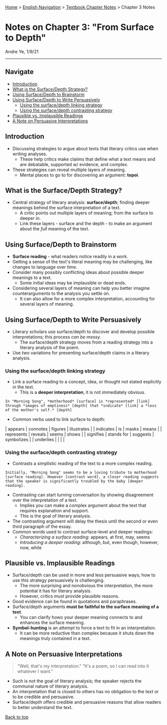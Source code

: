 [Home](https://andre-ye.github.io) > [English Navigation](https://andre-ye.github.io/english/english_navigation) > [Textbook Chapter Notes](https://andre-ye.github.io/english/english_navigation#textbook-chapter-notes) > Chapter 3 Notes

# Notes on Chapter 3: "From Surface to Depth"
Andre Ye, 1/9/21

---

## Navigate
- [Introduction](#introduction)
- [What is the Surface/Depth Strategy?](#what-is-the-surfacedepth-strategy)
- [Using Surface/Depth to Brainstorm](#using-surfacedepth-to-brainstorm)
- [Using Surface/Depth to Write Persuasively](#using-surfacedepth-to-write-persuasively)
  * [Using the surface/depth linking strategy](#using-the-surfacedepth-linking-strategy)
  * [Using the surface/depth contrasting strategy](#using-the-surfacedepth-contrasting-strategy)
- [Plausible vs. Implausible Readings](#plausible-vs-implausible-readings)
- [A Note on Persuasive Interpretations](#a-note-on-persuasive-interpretations)

## Introduction
- Discussing strategies to argue about texts that literary critics use when writing analyses.
  - These help critics make claiims that define what a text means and are debatable, supported w/ evidence, and complex.
- These strategies can reveal multiple layers of meaning.
  - Mental places to go to for discovering an argument: **topoi**.

## What is the Surface/Depth Strategy?
- Central strategy of literary analysis: **surface/depth**; finding deeper meanings behind the surface interpretation of a text.
  - A critic points out multiple layers of meaning; from the surface to deeper in.
  - Link these layers - surface and the depth - to make an argument about the *full* meaning of the text.

## Using Surface/Depth to Brainstorm
- **Surface reading** - what readers notice readily in a work.
- Getting a sense of the text's literal meaning may be challenging, like changes to language over time.
- Consider many possibly conflicting ideas about possible deeper meanings to a text.
  - Some initial ideas may be implausible or dead ends.
- Considering several layers of meaning can help you better imagine counterarguments to the analysis you settle on.
  - It can also allow for a more complex interpretation, accounting for several layers of meaning.

## Using Surface/Depth to Write Persuasively
- Literary scholars use surface/depth to discover and develop possible interpretations; this process *can be messy*.
  - The surface/depth strategy moves from a reading strategy into a literary analysis of the poem.
- Use two variations for presenting surface/depth claims in a literary analysis.

### Using the surface/depth linking strategy
- Link a surface reading to a concept, idea, or thought not stated explicitly in the text.
  - This is a **deeper interpretation**, it is not immediately obvious.
```
In "Morning Song", *motherhood* [surface] is *represented* [link] through *images of emptiness* [depth] that *indicate* [link] a *loss of the mother's self.* [depth]
```
- Common verbs used to link surface to depth:

| appears | connotes | figures | illustrates |
| indicates | is | masks | means |
| represents | reveals | seems | shows |
| signifies | stands for | suggests | symbolizes |
| underlies | | | |

### Using the surface/depth contrasting strategy
- Contrasts a simplistic reading of the text to a more complex reading.
```
Initially, "Morning Song" seems to be a loving tribute to motherhood [surface reading]. However [contrast word], a closer reading suggests that the speaker is significantly troubled by the baby [deeper reading].
```
- Contrasting can start turning conversation by showing disagreement over the interpretation of a text.
  - Implies you can make a complex argument about the text that requires explanation and support.
  - This is the goal of literary analysis.
- The contrasting argument will delay the thesis until the second or even third paragraph of the essay.
- Common words used to contrast surface-level and deeper readings:
  - *Characterizing a surface reading*: appears, at first, may, seems
  - *Introducing a deeper reading*: although, but, even though, however, now, while

## Plausible vs. Implausible Readings
- Surface/depth can be used in more and less persuasive ways; how to use this strategy persuasively is challenging.
  - The more surprising and nonobvious the interpretation, the more potential it has for literary analysis.
  - However, critics must provide plausible reasons.
- Good evidence can be found in quotations and paraphrases.
- Surface/depth arguments **must be faithful to the surface meaning of a text**.
  - You can clarify howo your deeper meaning connects to and enhances the surface meaning.
- **Symbol-hunting** is an attempt to force a text to fit in an interpretation.
  - It can be more reductive than complex because it shuts down the meanings truly contained in a text.

## A Note on Persuasive Interpretations
> "Well, that's my interpretation." "It's a poem, so I can read into it whatever I want."

- Such is not the goal of literary analysis; the speaker rejects the communal nature of literary analysis.
- An interpretation that is closed to others has no obligation to the text or to be credible and persuasive.
- Surface/depth offers credible and persuasive reasons that allow readers to better understand the text.

[Back to top](#)
